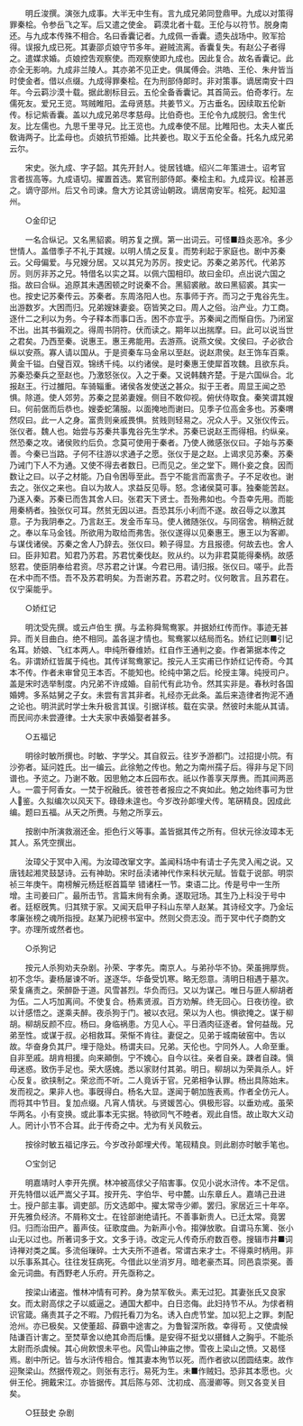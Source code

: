 <!-- { "loadSidebar": true } -->
　　明丘浚撰。演张九成事。大半无中生有。言九成兄弟同登鼎甲。九成以对策得罪秦桧。令参岳飞之军。后又遣之使金。 羁漠北者十载。王伦与以符节。脱身南还。与九成本传殊不相合。名曰香囊记者。九成佩一香囊。遗失战场中。败军拾得。误报九成已死。其妻邵贞娘守节多年。避贼流离。香囊复失。有赵公子者得之。遣媒求婚。贞娘控吿观察使。而观察使即九成也。因此复合。故名香囊记。此亦全无影响。九成非兰陵人。其亦弟不见正史。俱属傅会。洪皓、王伦、朱弁皆当时使金者。借以点缀。九成得罪秦桧。在为刑部侍郞时。非对策事。谪居南安十四年。今云羁沙漠十载。据此剧标目云。五伦全备香囊记。其首简云。伯奇孝行。左儒死友。爱兄王览。骂贼睢阳。孟母贤慈。共姜节义。万古垂名。因续取五伦新传。标记紫香囊。盖以九成兄弟尽孝慈母。比伯奇也。王伦令九成脱归。舍生代友。比左儒也。九思千里寻兄。比王览也。九成奉使不屈。比睢阳也。太夫人崔氏敎诲两子。比孟母也。贞娘抗节拒婚。比共姜也。取义于五伦全备。托名九成兄弟云尔。 

　　宋史。张九成、字子韶。其先开封人。徙居钱塘。绍兴二年策进士。诏考官 言者拔高等。九成语切。擢置首选。累官刑部侍郞。秦桧主和。九成异议。桧甚恶之。谪守邵州。后又令司谏。詹大方论其谤讪朝政。谪居南安军。桧死。起知温州。 

　　○金印记 

　　一名合纵记。又名黑貂裘。明苏复之撰。第一出词云。可怪■趋炎恶冷。多少世情人。盖借季子不礼于其嫂。以明人情之反复。而势利起于家庭也。剧中苏秦云。父母偏爱。与兄嫂分居。又以其兄为苏厉。按史记。苏秦之弟苏代。代弟苏厉。则厉非苏之兄。特借名以实之耳。以佩六国相印。故曰金印。点出说六国之指。故曰合纵。追原其未遇困顿之时说秦不合。黑貂裘敝。故曰黑貂裘。其实一也。按史记苏秦传云。苏秦者。东周洛阳人也。东事师于齐。而习之于鬼谷先生。出游数岁。大困而归。兄弟嫂妹妻妾。窃皆笑之曰。周人之俗。治产业。力工商。逐什二之利以为务。今子释本而事口舌。困不亦宜乎。苏秦闻之而惭自伤。乃闭室不出。出其书徧观之。得周书阴符。伏而读之。期年以出揣摩。曰。此可以说当世之君矣。乃西至秦。说惠王。惠王弗能用。去游燕。说燕文侯。文侯曰。子必欲合纵以安燕。寡人请以国从。于是资秦车马金帛以至赵。说赵肃侯。赵王饰车百乘。黄金千镒。白璧百双。锦绣千纯。以约诸侯。是时秦惠王使犀首攻魏。且欲东兵。苏秦恐秦兵之至赵也。乃激怒张仪。入之于秦。又说韩魏齐楚。于是六国纵合。北报赵王。行过雒阳。车骑辎重。诸侯各发使送之甚众。拟于王者。周显王闻之恐惧。除道。使人郊劳。苏秦之昆弟妻嫂。侧目不敢仰视。俯伏侍取食。秦笑谓其嫂曰。何前倨而后恭也。嫂委蛇蒲服。以面掩地而谢曰。见季子位高金多也。苏秦喟然叹曰。此一人之身。富贵则亲戚畏惧。贫贱则轻易之。况众人乎。又张仪传云。张仪者。魏人也。始尝与苏秦共事鬼谷先生学术。苏秦已说赵王而得相。约纵亲。然恐秦之攻。诸侯败约后负。念莫可使用于秦者。乃使人微感张仪曰。子始与苏秦善。今秦已当路。子何不往游以求通子之愿。张仪于是之赵。上谒求见苏秦。苏秦乃诫门下人不为通。又使不得去者数日。已而见之。坐之堂下。赐仆妾之食。因而数让之曰。以子之材能。乃自令困辱至此。吾宁不能言而富贵子。子不足收也。谢去之。张仪之来也。自以为故人。求益反见辱。怒。念诸侯莫可事。独秦能苦赵。乃遂入秦。苏秦已而吿其舍人曰。张君天下贤士。吾殆弗如也。今吾幸先用。而能用秦柄者。独张仪可耳。然贫无因以进。吾恐其乐小利而不遂。故召辱之以激其意。子为我阴奉之。乃言赵王。发金币车马。使人微随张仪。与同宿舍。稍稍近就之。奉以车马金钱。所欲用为取给而弗吿。张仪遂得以见秦惠王。惠王以为客卿。与谋伐诸侯。苏秦之舍人乃辞去。张仪曰。赖子得显。方且报德。何故去也。舍人曰。臣非知君。知君乃苏君。苏君忧秦伐赵。败从约。以为非君莫能得秦柄。故感怒君。使臣阴奉给君资。尽苏君之计谋。今君已用。请归报。张仪曰。嗟乎。此吾在术中而不悟。吾不及苏君明矣。为吾谢苏君。苏君之时。仪何敢言。且苏君在。仪宁渠能乎。 

　　○娇红记 

　　明沈受先撰。或云卢伯生 撰。与孟称舜鸳鸯冢。并据娇红传而作。事迹无甚异。而关目曲白。绝不相同。盖各逞才情也。鸳鸯冢以结局而名。娇红记则■引记名耳。娇娘、飞红本两人。申纯所眷维娇。红自作王通判之妾。作者第据本传之名。非谓娇红皆属于纯也。其传详鸳鸯冢记。按元人王实甫已作娇红记传奇。今其本不传。作者未审曾见王本否。不能知也。纶纯中第之后。纶授主簿。纯授司户。盖是宋时选举制度。内兄弟不许成婚。自前代有此功令。然其实非是。春秋时各国婚娉。多系姑舅之子女。未尝有言其非者。礼经亦无此条。盖后来造律者拘泥不通之论也。明洪武时学士朱升极言其误。引据详核。载在实录。然彼时未能从其请。而民间亦未尝遵律。士大夫家中表婚娶者甚多。 

　　○五福记 

　　明徐时敏所撰也。时敏、字学父。其自叙云。往岁予游都门。过招提小院。有沙弥者。延问姓氏。出一编云。此徐勉之传也。勉之为南州孺子后。得非与足下同谱也。予览之。乃谢不敢。因思勉之本丘园布衣。祇以作善享天厚赉。而其间两恶人。一震于阿香女。一焚于祝融氏。彼苍苍者报应之不爽如此。勉之始终事可为世人鉴。久拟编次以风天下。碌碌未遑也。今岁改孙郞埋犬传。笔硏精良。因成此编。题曰五福。从天之所赉。与勉之所享云。 

　　按剧中所演救溺还金。拒色行义等事。盖皆据其传之所有。但状元徐汝璋本无其人。系凭空撰出。 

　　汝璋父于冥中入闱。为汝璋改窜文字。盖闻科场中有请士子先灵入闱之说。又唐钱起湘灵鼓瑟诗。云有神助。宋时岳渎诸神代作来科状元赋。皆载于说部。明崇祯三年庚午。南榜解元杨廷枢首篇举 错诸枉一节。束语二比。传是号中一生所增。主司姜曰广。最所击节。言篇末尙有余勇。遂取冠场。其生乃上科没于号中者。廷枢旣隽。归其殡于家。又闻天启甲子科山东举人赵某。其诗经文字。乃金坛孝廉张榜之魂所指授。赵某乃祀榜书室中。然则父赍志没。而于冥中代子商酌文字。亦理所或然者也。 

　　○杀狗记 

　　按元人杀狗劝夫杂剧。孙荣、字孝先。南京人。与弟孙华不协。荣虽拥厚赀。初不念华。妻杨屡谏不听。遂逐华。华备受饥寒。略无怨意。淸明日相遇于墓次。荣复痛责之。荣醉卧于道。风雪甚烈。华负而归。又以为谋己。唯日与匪人柳胡者为伍。二人巧加离间。不使复合。杨素贤淑。百方劝解。终无回心。日夜彷徨。欲以计感悟之。遂乘夫醉。夜杀狗于门。被以衣冠。荣以为人也。惧欲掩之。谋于柳胡。柳胡反颜不应。杨曰。身临祸患。方见人心。平日酒肉征逐者。曾何益哉。兄弟至性。或谋于叔。必相救耳。荣惭不肯往。妻促之。见弟于城南破窑中。吿以故。华奋身负其尸。埋于隐处。杨谓夫曰。兄弟。天伦也。宁同外人。人命至重。自非至戚。胡肯相援。向来顚倒。宁不媿心。自今以往。亲者自亲。踈者自疎。愼毋迷惑。致伤手足也。荣大感媿。悉以家财付其弟。明日。柳胡以为荣眞杀人。奸心反复。欲挟制之。荣忿而不听。二人竟诉于官。兄弟相争认罪。杨出具陈始末。发而视之。果非人也。事旣得白。杨名大显。遂闻于朝加旌表焉。作者全仿元人。而将其中节目。复加点缀。凡宵人情状。与贤媛苦心。俱极形容。以垂劝戒。虽荣华两名。小有变换。或此事本无实据。特欲同气不睦者。观此自悟。故止取大义动人。罔计小节不合耳。此于传奇之中。尤为有关风敎云。 

　　按徐时敏五福记序云。今岁改孙郞埋犬传。笔砚精良。则此剧亦时敏手笔也。 

　　○宝剑记 

　　明嘉靖时人李开先撰。林冲被高俅父子陷害事。仅见小说水浒传。本不足信。开先特借以诋严嵩父子耳。按开先、字伯华、号中麓。山东章丘人。嘉靖己丑进士。授户部主事。调吏部。历文选郞中。擢太常寺少卿。罢归。家居近三十年卒。开先雅负经济。不屑称文士。在铨部谢绝请托。不善事新贵人。已迁太常。竟罢归。归而治田产。蓄声伎。征歌度曲。为新声小令。搊弹放歌。自谓马东篱、张小山无以过也。所著词多于文。文多于诗。改定元人传奇乐府数百卷。搜辑市井■词诗禅对类之属。多流俗璅碎。士大夫所不道者。常谓古来才士。不得乘时柄用。非以乐事系其心。往往发狂病死。今借此以坐消岁月。暗老豪杰耳。同邑袁崇冕。善金元词曲。有西野老人乐府。开先亟称之。 

　　按梁山诸盗。惟林冲情有可矜。身为禁军敎头。素无过犯。其妻张氏又良家女。而太尉高俅之子以威逼之。通国大都中。白日恣侮。此妇持节不从。为俅者稍识官箴。痛责其子之不暇。乃假托看刀为名。诱入白虎节堂。加以犯上之罪。刺配沧州。亦已极矣。又使董超、薛霸中途害之。为鲁智深所救。幸得苟 。又使虞候陆谦百计害之。至焚草舍以绝其命而后慊。是安得不挺戈以揕雠人之胸乎。不能杀太尉而杀虞候。其心尙飮恨未平也。风雪山神庙之惨。雪夜上梁山之愤。又曷怪焉。剧中所记。皆与水浒传相合。惟其妻本殉节以死。而作者欲以团圆结束。故作迎聚梁山。然据传观之。则张有志行。易死为生。未■作贼妇。恐非其本愿也。火倂王伦。拥戴宋江。亦皆据传。其后陈与郊、沈初成、高漫卿等。则又各变关目矣。 

　　○狂鼓史 杂剧 

